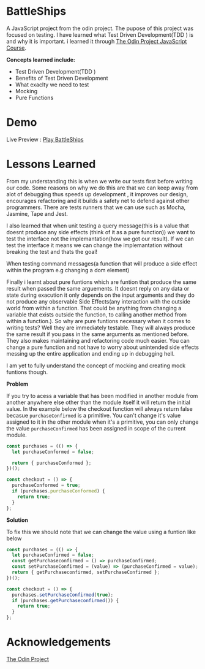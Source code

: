 # BattleShips

A JavaScript project from the odin project. The pupose of this project was focused on testing. I have learned what Test Driven Development(TDD ) is and why it is important. i learned it through [The Odin Project JavaScript Course](https://www.theodinproject.com/paths/full-stack-javascript/courses/javascript).

**Concepts learned include:**

- Test Driven Development(TDD )
- Benefits of Test Driven Development
- What exaclty we need to test
- Mocking
- Pure Functions

# Demo

Live Preview : [Play BattleShips](icep0ps.github.io/calculator/)

# Lessons Learned

From my understanding this is when we write our tests first before writing our code. Some reasons on why we do this are that we can keep away from alot of debugging thus speeds up development , it improves our design, encourages refactoring and it builds a safety net to defend against other programmers. There are tests runners that we can use such as Mocha, Jasmine, Tape and Jest.

I also learned that when unit testing a query message(this is a value that doesnt produce any side effects (think of it as a pure function)) we want to test the interface not the implemantation(how we got our result). If we can test the interface it means we can change the implemantation without breaking the test and thats the goal!

When testing command messages(a function that will produce a side effect within the program e.g changing a dom element)

Finally i learnt about pure funtions which are funtion that produce the same result when passed the same arguements. It doesnt reply on any data or state during exacution it only depends on the input arguments and they do not produce any observable Side Effects(any interaction with the outside world from within a function. That could be anything from changing a variable that exists outside the function, to calling another method from within a function.). So why are pure funtions necessary when it comes to writing tests? Well they are immediately testable. They will always produce the same result if you pass in the same arguments as mentioned before. They also makes maintaining and refactoring code much easier. You can change a pure function and not have to worry about unintended side effects messing up the entire application and ending up in debugging hell.

I am yet to fully understand the concept of mocking and creating mock funtions though.

**Problem**

If you try to acess a variable that has been modified in another module from another anywhere else other than the module itself it will return the initial value. In the example below the checkout function will always return false becasue `purchaseConfirmed` is a primitive. You can't change it's value assigned to it in the other module when it's a primitive, you can only change the value `purchaseConfirmed` has been assigned in scope of the current module.

```js
const purchases = (() => {
  let purchaseConformed = false;

  return { purchaseConformed };
})();

const checkout = () => {
  purchaseConformed = true;
  if (purchases.purchaseConformed) {
    return true;
  }
};
```

**Solution**

To fix this we should note that we can change the value using a funtion like below

```js
const purchases = (() => {
  let purchaseConfirmed = false;
  const getPurchaseconfirmed = () => purchaseConfirmed;
  const setPurchaseConfirmed = (value) => (purchaseConfirmed = value);
  return { getPurchaseconfirmed, setPurchaseConfirmed };
})();

const checkout = () => {
  purchases.setPurchaseConfirmed(true);
  if (purchases.getPurchaseconfirmed()) {
    return true;
  }
};
```

# Acknowledgements

[The Odin Project](https://www.theodinproject.com)
